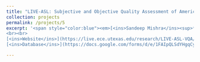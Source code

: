 ```yaml
---
title: "LIVE-ASL: Subjective and Objective Quality Assessment of American Sign Language Videos"
collection: projects
permalink: /projects/5
excerpt: '<span style="color:blue"><em>[<ins>Sandeep Mishra</ins><sup>*</sup>](https://sandeep-sm.github.io/)</em></span>, <em>Shashank Gupta<sup>*</sup></em>, <em>Ramit Pahwa</em>, <span style="color:blue"><em>[Margaret H. Pinson](https://ieeexplore.ieee.org/author/38483870800)</em></span>, <span style="color:blue"><em>[Alan C. Bovik](https://www.ece.utexas.edu/people/faculty/alan-bovik)</em></span> <br> Manuscript Under Preparation <br> <br>
<br><br>
[<ins>Website</ins>](https://live.ece.utexas.edu/research/LIVE-ASL-VQA/index.html)
[<ins>Database</ins>](https://docs.google.com/forms/d/e/1FAIpQLSdYHgqCy0sgGhFLhFNgga33s_yEKWtREvdXQArEN6J7iUUZ1g/viewform)'

---
```


